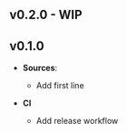 ## v0.2.0 - WIP

## v0.1.0

- **Sources**:
    - Add first line

- **CI**
    - Add release workflow
